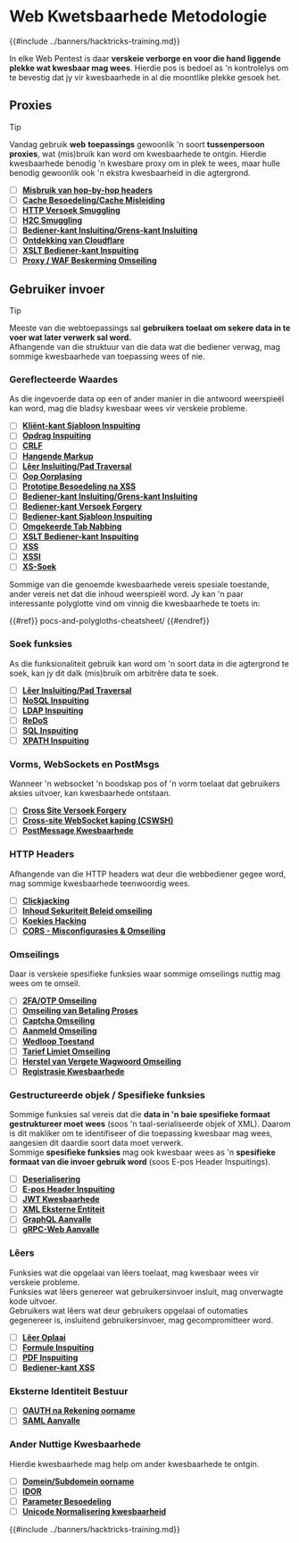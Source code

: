 # Web Kwetsbaarhede Metodologie

{{#include ../banners/hacktricks-training.md}}

In elke Web Pentest is daar **verskeie verborge en voor die hand liggende plekke wat kwesbaar mag wees**. Hierdie pos is bedoel as 'n kontrolelys om te bevestig dat jy vir kwesbaarhede in al die moontlike plekke gesoek het.

## Proxies

> [!TIP]
> Vandag gebruik **web** **toepassings** gewoonlik 'n soort **tussenpersoon** **proxies**, wat (mis)bruik kan word om kwesbaarhede te ontgin. Hierdie kwesbaarhede benodig 'n kwesbare proxy om in plek te wees, maar hulle benodig gewoonlik ook 'n ekstra kwesbaarheid in die agtergrond.

- [ ] [**Misbruik van hop-by-hop headers**](abusing-hop-by-hop-headers.md)
- [ ] [**Cache Besoedeling/Cache Misleiding**](cache-deception/index.html)
- [ ] [**HTTP Versoek Smuggling**](http-request-smuggling/)
- [ ] [**H2C Smuggling**](h2c-smuggling.md)
- [ ] [**Bediener-kant Insluiting/Grens-kant Insluiting**](server-side-inclusion-edge-side-inclusion-injection.md)
- [ ] [**Ontdekking van Cloudflare**](../network-services-pentesting/pentesting-web/uncovering-cloudflare.md)
- [ ] [**XSLT Bediener-kant Inspuiting**](xslt-server-side-injection-extensible-stylesheet-language-transformations.md)
- [ ] [**Proxy / WAF Beskerming Omseiling**](proxy-waf-protections-bypass.md)

## **Gebruiker invoer**

> [!TIP]
> Meeste van die webtoepassings sal **gebruikers toelaat om sekere data in te voer wat later verwerk sal word.**\
> Afhangende van die struktuur van die data wat die bediener verwag, mag sommige kwesbaarhede van toepassing wees of nie.

### **Gereflecteerde Waardes**

As die ingevoerde data op een of ander manier in die antwoord weerspieël kan word, mag die bladsy kwesbaar wees vir verskeie probleme.

- [ ] [**Kliënt-kant Sjabloon Inspuiting**](client-side-template-injection-csti.md)
- [ ] [**Opdrag Inspuiting**](command-injection.md)
- [ ] [**CRLF**](crlf-0d-0a.md)
- [ ] [**Hangende Markup**](dangling-markup-html-scriptless-injection/index.html)
- [ ] [**Lêer Insluiting/Pad Traversal**](file-inclusion/index.html)
- [ ] [**Oop Oorplasing**](open-redirect.md)
- [ ] [**Prototipe Besoedeling na XSS**](deserialization/nodejs-proto-prototype-pollution/index.html#client-side-prototype-pollution-to-xss)
- [ ] [**Bediener-kant Insluiting/Grens-kant Insluiting**](server-side-inclusion-edge-side-inclusion-injection.md)
- [ ] [**Bediener-kant Versoek Forgery**](ssrf-server-side-request-forgery/index.html)
- [ ] [**Bediener-kant Sjabloon Inspuiting**](ssti-server-side-template-injection/index.html)
- [ ] [**Omgekeerde Tab Nabbing**](reverse-tab-nabbing.md)
- [ ] [**XSLT Bediener-kant Inspuiting**](xslt-server-side-injection-extensible-stylesheet-language-transformations.md)
- [ ] [**XSS**](xss-cross-site-scripting/index.html)
- [ ] [**XSSI**](xssi-cross-site-script-inclusion.md)
- [ ] [**XS-Soek**](xs-search/index.html)

Sommige van die genoemde kwesbaarhede vereis spesiale toestande, ander vereis net dat die inhoud weerspieël word. Jy kan 'n paar interessante polyglotte vind om vinnig die kwesbaarhede te toets in:

{{#ref}}
pocs-and-polygloths-cheatsheet/
{{#endref}}

### **Soek funksies**

As die funksionaliteit gebruik kan word om 'n soort data in die agtergrond te soek, kan jy dit dalk (mis)bruik om arbitrêre data te soek.

- [ ] [**Lêer Insluiting/Pad Traversal**](file-inclusion/index.html)
- [ ] [**NoSQL Inspuiting**](nosql-injection.md)
- [ ] [**LDAP Inspuiting**](ldap-injection.md)
- [ ] [**ReDoS**](regular-expression-denial-of-service-redos.md)
- [ ] [**SQL Inspuiting**](sql-injection/index.html)
- [ ] [**XPATH Inspuiting**](xpath-injection.md)

### **Vorms, WebSockets en PostMsgs**

Wanneer 'n websocket 'n boodskap pos of 'n vorm toelaat dat gebruikers aksies uitvoer, kan kwesbaarhede ontstaan.

- [ ] [**Cross Site Versoek Forgery**](csrf-cross-site-request-forgery.md)
- [ ] [**Cross-site WebSocket kaping (CSWSH)**](websocket-attacks.md)
- [ ] [**PostMessage Kwesbaarhede**](postmessage-vulnerabilities/index.html)

### **HTTP Headers**

Afhangende van die HTTP headers wat deur die webbediener gegee word, mag sommige kwesbaarhede teenwoordig wees.

- [ ] [**Clickjacking**](clickjacking.md)
- [ ] [**Inhoud Sekuriteit Beleid omseiling**](content-security-policy-csp-bypass/index.html)
- [ ] [**Koekies Hacking**](hacking-with-cookies/index.html)
- [ ] [**CORS - Misconfigurasies & Omseiling**](cors-bypass.md)

### **Omseilings**

Daar is verskeie spesifieke funksies waar sommige omseilings nuttig mag wees om te omseil.

- [ ] [**2FA/OTP Omseiling**](2fa-bypass.md)
- [ ] [**Omseiling van Betaling Proses**](bypass-payment-process.md)
- [ ] [**Captcha Omseiling**](captcha-bypass.md)
- [ ] [**Aanmeld Omseiling**](login-bypass/index.html)
- [ ] [**Wedloop Toestand**](race-condition.md)
- [ ] [**Tarief Limiet Omseiling**](rate-limit-bypass.md)
- [ ] [**Herstel van Vergete Wagwoord Omseiling**](reset-password.md)
- [ ] [**Registrasie Kwesbaarhede**](registration-vulnerabilities.md)

### **Gestructureerde objek / Spesifieke funksies**

Sommige funksies sal vereis dat die **data in 'n baie spesifieke formaat gestruktureer moet wees** (soos 'n taal-serialiseerde objek of XML). Daarom is dit makliker om te identifiseer of die toepassing kwesbaar mag wees, aangesien dit daardie soort data moet verwerk.\
Sommige **spesifieke funksies** mag ook kwesbaar wees as 'n **spesifieke formaat van die invoer gebruik word** (soos E-pos Header Inspuitings).

- [ ] [**Deserialisering**](deserialization/index.html)
- [ ] [**E-pos Header Inspuiting**](email-injections.md)
- [ ] [**JWT Kwesbaarhede**](hacking-jwt-json-web-tokens.md)
- [ ] [**XML Eksterne Entiteit**](xxe-xee-xml-external-entity.md)
- [ ] [**GraphQL Aanvalle**](../network-services-pentesting/pentesting-web/graphql.md)
- [ ] [**gRPC-Web Aanvalle**](grpc-web-pentest.md)

### Lêers

Funksies wat die opgelaai van lêers toelaat, mag kwesbaar wees vir verskeie probleme.\
Funksies wat lêers genereer wat gebruikersinvoer insluit, mag onverwagte kode uitvoer.\
Gebruikers wat lêers wat deur gebruikers opgelaai of outomaties gegenereer is, insluitend gebruikersinvoer, mag gecompromitteer word.

- [ ] [**Lêer Oplaai**](file-upload/index.html)
- [ ] [**Formule Inspuiting**](formula-csv-doc-latex-ghostscript-injection.md)
- [ ] [**PDF Inspuiting**](xss-cross-site-scripting/pdf-injection.md)
- [ ] [**Bediener-kant XSS**](xss-cross-site-scripting/server-side-xss-dynamic-pdf.md)

### **Eksterne Identiteit Bestuur**

- [ ] [**OAUTH na Rekening oorname**](oauth-to-account-takeover.md)
- [ ] [**SAML Aanvalle**](saml-attacks/index.html)

### **Ander Nuttige Kwesbaarhede**

Hierdie kwesbaarhede mag help om ander kwesbaarhede te ontgin.

- [ ] [**Domein/Subdomein oorname**](domain-subdomain-takeover.md)
- [ ] [**IDOR**](idor.md)
- [ ] [**Parameter Besoedeling**](parameter-pollution.md)
- [ ] [**Unicode Normalisering kwesbaarheid**](unicode-injection/index.html)

{{#include ../banners/hacktricks-training.md}}
